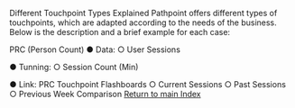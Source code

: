 Different Touchpoint Types Explained
Pathpoint offers different types of touchpoints, which are adapted according to the needs of the business. Below is the description and a brief example for each case:

PRC (Person Count)
● Data:
○ User Sessions

● Tunning:
○ Session Count (Min)

● Link: PRC Touchpoint Flashboards
○ Current Sessions
○ Past Sessions
○ Previous Week Comparison
[Return to main Index](https://github.com/Alcones1/nr1-pathpoint/blob/main/Readme1.md) 